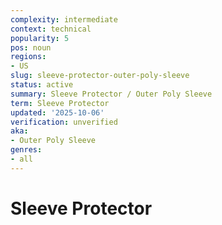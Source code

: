 ```yaml
---
complexity: intermediate
context: technical
popularity: 5
pos: noun
regions:
- US
slug: sleeve-protector-outer-poly-sleeve
status: active
summary: Sleeve Protector / Outer Poly Sleeve
term: Sleeve Protector
updated: '2025-10-06'
verification: unverified
aka:
- Outer Poly Sleeve
genres:
- all
---
```


# Sleeve Protector


